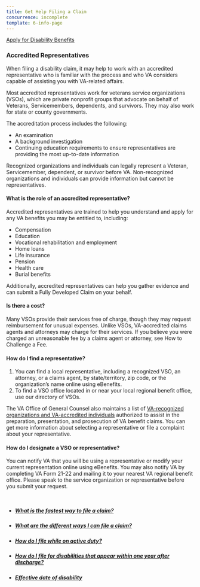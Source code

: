 ```yaml
---
title: Get Help Filing a Claim
concurrence: incomplete
template: 6-info-page
---
```


<div class="main" role="main" markdown="0">

<div class="action-bar">
  <div class="row">
    <div class="small-12 columns">
      <a class="usa-button-primary" href="/disability-benefits/apply-for-benefits/">Apply for Disability Benefits</a>
    </div>
  </div>
</div>

<div class="section one" markdown="0">
<div class="primary" markdown="0">
<div class="row" markdown="0">
<div class="small-12 columns">



<div markdown="1">

### Accredited Representatives

When filing a disability claim, it may help to work with an accredited representative who is familiar with the process and who VA considers capable of assisting you with VA-related affairs.

Most accredited representatives work for veterans service organizations (VSOs), which are private nonprofit groups that advocate on behalf of Veterans, Servicemembers, dependents, and survivors. They may also work for state or county governments.


The accreditation process includes the following:

- An examination
- A background investigation
- Continuing education requirements to ensure representatives are providing the most up-to-date information

Recognized organizations and individuals can legally represent a Veteran, Servicemember, dependent, or survivor before VA. Non-recognized organizations and individuals can provide information but cannot be representatives.

#### What is the role of an accredited representative?

Accredited representatives are trained to help you understand and apply for any VA benefits you may be entitled to, including:

- Compensation
- Education
- Vocational rehabilitation and employment
- Home loans
- Life insurance
- Pension
- Health care
- Burial benefits

Additionally, accredited representatives can help you gather evidence and can submit a Fully Developed Claim on your behalf.

#### Is there a cost?

Many VSOs provide their services free of charge, though they may request reimbursement for unusual expenses. Unlike VSOs, VA-accredited claims agents and attorneys may charge for their services. If you believe you were charged an unreasonable fee by a claims agent or attorney, see How to Challenge a Fee.

#### How do I find a representative?

1. You can find a local representative, including a recognized VSO, an attorney, or a claims agent, by state/territory, zip code, or the organization’s name online using eBenefits.
2. To find a VSO office located in or near your local regional benefit office, use our directory of VSOs.

The VA Office of General Counsel also maintains a list of [VA-recognized organizations and VA-accredited individuals](http://www.va.gov/ogc/accreditation.asp) authorized to assist in the preparation, presentation, and prosecution of VA benefit claims. You can get more information about selecting a representative or file a complaint about your representative.

#### How do I designate a VSO or representative?

You can notify VA that you will be using a representative or modify your current representation online using eBenefits. You may also notify VA by completing VA Form 21-22 and mailing it to your nearest VA regional benefit office. Please speak to the service organization or representative before you submit your request.

</div>
</div>
</div>
</div>

<div class="navigation">
  <div class="row">
    <div class="small-12 columns">
      <ul class="small-block-grid-1 medium-block-grid-3 cards small">
        <li>
          <a href="/disability-benefits/claims-process/claim-types/fully-developed-claim/">
            <h5>What is the fastest way to file a claim?</h5>
          </a>
        </li>
        <li>
          <a href="/disability-benefits/apply-for-benefits/ways/">
            <h5>What are the different ways I can file a claim?</h5>
          </a>
        </li>
        <li>
          <a href="/disability-benefits/apply-for-benefits/active-duty/">
            <h5>How do I file while on active duty?</h5>
          </a>
        </li>
        <li>
          <a href="/disability-benefits/apply-for-benefits/one-year/">
            <h5>How do I file for disabilities that appear within one year after discharge?</h5>
          </a>
        </li>
        <li>
          <a href="/disability-benefits/claims-process/date/">
          <h5>Effective date of disability</h5>
          <span></span>
          </a>
        </li>
      </ul>
    </div>
  </div>
</div>
